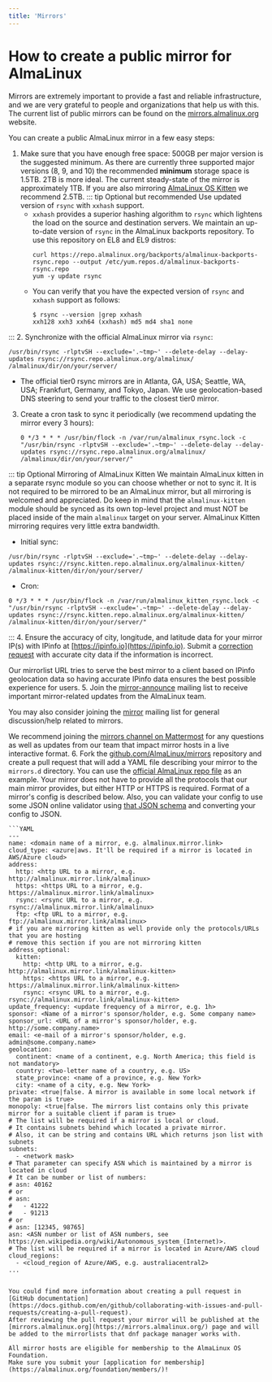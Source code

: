 ```yaml
---
title: 'Mirrors'
---
```

# How to create a public mirror for AlmaLinux

Mirrors are extremely important to provide a fast and reliable
infrastructure, and we are very grateful to people and organizations that
help us with this. The current list of public mirrors can be found on the
[mirrors.almalinux.org](https://mirrors.almalinux.org/) website.

You can create a public AlmaLinux mirror in a few easy steps:

1. Make sure that you have enough free space: 500GB per major version is the suggested minimum.  As there are currently three supported major versions (8, 9, and 10) the recommended **minimum** storage space is 1.5TB.  2TB is more ideal.  The current steady-state of the mirror is approximately 1TB.  If you are also mirroring [AlmaLinux OS Kitten](https://wiki.almalinux.org/development/almalinux-os-kitten-10.html) we recommend 2.5TB.
::: tip Optional but recommended
Use updated version of `rsync` with `xxhash` support.
   - `xxhash` provides a superior hashing algorithm to `rsync` which lightens the load on the source and destination
   servers.
   We maintain an up-to-date version
   of `rsync` in the AlmaLinux backports repository.  To use this repository on EL8 and EL9 distros:
     ```shell
     curl https://repo.almalinux.org/backports/almalinux-backports-rsync.repo --output /etc/yum.repos.d/almalinux-backports-rsync.repo
     yum -y update rsync
     ```
   - You can verify that you have the expected version of `rsync` and `xxhash` support as follows:
     ```shell
     $ rsync --version |grep xxhash
     xxh128 xxh3 xxh64 (xxhash) md5 md4 sha1 none
     ```
:::
2. Synchronize with the official AlmaLinux mirror via `rsync`:
   ```shell
   /usr/bin/rsync -rlptvSH --exclude='.~tmp~' --delete-delay --delay-updates rsync://rsync.repo.almalinux.org/almalinux/ /almalinux/dir/on/your/server/
   ```
   - The official tier0 rsync mirrors are in Atlanta, GA, USA; Seattle, WA, USA; Frankfurt, Germany, and Tokyo, Japan.  We use geolocation-based DNS steering to send your traffic to the closest tier0 mirror.
3. Create a cron task to sync it periodically (we recommend updating the
   mirror every 3 hours):
   ```shell
   0 */3 * * * /usr/bin/flock -n /var/run/almalinux_rsync.lock -c "/usr/bin/rsync -rlptvSH --exclude='.~tmp~' --delete-delay --delay-updates rsync://rsync.repo.almalinux.org/almalinux/ /almalinux/dir/on/your/server/"
   ```
::: tip Optional Mirroring of AlmaLinux Kitten
We maintain AlmaLinux kitten in a separate rsync module so you can choose whether or not to sync it.  It is not required to be mirrored to be an AlmaLinux mirror, but all mirroring is welcomed and appreciated.  Do keep in mind that the `almalinux-kitten` module should be synced as its own top-level project and must NOT be placed inside of the main `almalinux` target on your server.  AlmaLinux Kitten mirroring requires very little extra bandwidth.
  - Initial sync:
  ```shell
  /usr/bin/rsync -rlptvSH --exclude='.~tmp~' --delete-delay --delay-updates rsync://rsync.kitten.repo.almalinux.org/almalinux-kitten/ /almalinux-kitten/dir/on/your/server/
  ```
  - Cron:
  ```shell
  0 */3 * * * /usr/bin/flock -n /var/run/almalinux_kitten_rsync.lock -c "/usr/bin/rsync -rlptvSH --exclude='.~tmp~' --delete-delay --delay-updates rsync://rsync.kitten.repo.almalinux.org/almalinux-kitten/ /almalinux-kitten/dir/on/your/server/"
```
:::
4. Ensure the accuracy of city, longitude, and latitude data for your mirror IP(s) with IPinfo at
   [https://ipinfo.io](https://ipinfo.io).
   Submit a [correction request](https://ipinfo.io/corrections) with accurate city data
   if the information is incorrect.

   Our mirrorlist URL tries to serve the best mirror to a client based on IPinfo geolocation data
   so having accurate IPinfo data ensures the best possible experience for users.
5. Join the [mirror-announce](https://lists.almalinux.org/mailman3/lists/mirror-announce.lists.almalinux.org/) mailing list to receive
   important mirror-related updates from the AlmaLinux team.

   You may also consider joining the [mirror](https://lists.almalinux.org/mailman3/lists/mirror.lists.almalinux.org/) mailing list for
   general discussion/help related to mirrors.

   We recommend joining the [mirrors channel on Mattermost](https://chat.almalinux.org/almalinux/channels/mirrors) for any questions
   as well as updates from our team that impact mirror hosts in a live interactive format.
6. Fork the [github.com/AlmaLinux/mirrors](https://github.com/AlmaLinux/mirrors/)
   repository and create a pull request that will add a YAML file describing
   your mirror to the `mirrors.d` directory.
   You can use the [official AlmaLinux repo file](https://github.com/AlmaLinux/mirrors/blob/master/mirrors.d/repo.almalinux.org.yml)
   as an example. Your mirror does not have to provide all the protocols
   that our main mirror provides, but either HTTP or HTTPS is required. Format of a mirror's config is described below.
   Also, you can validate your config to use some JSON online validator using [that JSON schema](https://github.com/AlmaLinux/mirrors/blob/yaml_snippets/json_schemas/mirror_config.json) and converting your config to JSON.

    ```YAML
    ---
    name: <domain name of a mirror, e.g. almalinux.mirror.link>
    cloud_type: <azure|aws. It'll be required if a mirror is located in AWS/Azure cloud>
    address:
      http: <http URL to a mirror, e.g. http://almalinux.mirror.link/almalinux>
      https: <https URL to a mirror, e.g. https://almalinux.mirror.link/almalinux>
      rsync: <rsync URL to a mirror, e.g. rsync://almalinux.mirror.link/almalinux>
      ftp: <ftp URL to a mirror, e.g. ftp://almalinux.mirror.link/almalinux>
    # if you are mirroring kitten as well provide only the protocols/URLs that you are hosting
    # remove this section if you are not mirroring kitten
    address_optional:
      kitten:
        http: <http URL to a mirror, e.g. http://almalinux.mirror.link/almalinux-kitten>
        https: <https URL to a mirror, e.g. https://almalinux.mirror.link/almalinux-kitten>
        rsync: <rsync URL to a mirror, e.g. rsync://almalinux.mirror.link/almalinux-kitten>
    update_frequency: <update frequency of a mirror, e.g. 1h>
    sponsor: <Name of a mirror's sponsor/holder, e.g. Some company name>
    sponsor_url: <URL of a mirror's sponsor/holder, e.g. http://some.company.name>
    email: <e-mail of a mirror's sponsor/holder, e.g. admin@some.company.name>
    geolocation:
      continent: <name of a continent, e.g. North America; this field is not mandatory>
      country: <two-letter name of a country, e.g. US>
      state_province: <name of a province, e.g. New York>
      city: <name of a city, e.g. New York>
    private: <true|false. A mirror is available in some local network if the param is true>
    monopoly: <true|false. The mirrors list contains only this private mirror for a suitable client if param is true>
    # The list will be required if a mirror is local or cloud.
    # It contains subnets behind which located a private mirror.
    # Also, it can be string and contains URL which returns json list with subnets
    subnets:
      - <network mask>
    # That parameter can specify ASN which is maintained by a mirror is located in cloud
    # It can be number or list of numbers:
    # asn: 40162
    # or
    # asn:
    #   - 41222
    #   - 91213
    # or
    # asn: [12345, 98765]
    asn: <ASN number or list of ASN numbers, see https://en.wikipedia.org/wiki/Autonomous_system_(Internet)>.
    # The list will be required if a mirror is located in Azure/AWS cloud
    cloud_regions:
      - <cloud_region of Azure/AWS, e.g. australiacentral2>
    ...
   ```

   You could find more information about creating a pull request in
   [GitHub documentation](https://docs.github.com/en/github/collaborating-with-issues-and-pull-requests/creating-a-pull-request).
   After reviewing the pull request your mirror will be published at the
   [mirrors.almalinux.org](https://mirrors.almalinux.org/) page and will
   be added to the mirrorlists that dnf package manager works with.

All mirror hosts are eligible for membership to the AlmaLinux OS Foundation.
Make sure you submit your [application for membership](https://almalinux.org/foundation/members/)!
